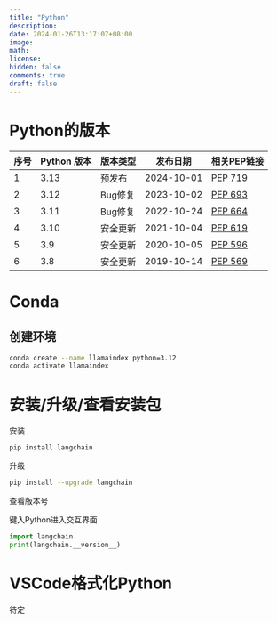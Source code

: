 ```yaml
---
title: "Python"
description: 
date: 2024-01-26T13:17:07+08:00
image: 
math: 
license: 
hidden: false
comments: true
draft: false
---
```




# Python的版本



| 序号 | Python 版本 | 版本类型 | 发布日期   | 相关PEP链接                                         |
| ---- | ----------- | -------- | ---------- | --------------------------------------------------- |
| 1    | 3.13        | 预发布   | 2024-10-01 | [PEP 719](https://peps.python.org/pep-0719/)        |
| 2    | 3.12        | Bug修复  | 2023-10-02 | [PEP 693](https://www.python.org/dev/peps/pep-0693) |
| 3    | 3.11        | Bug修复  | 2022-10-24 | [PEP 664](https://www.python.org/dev/peps/pep-0664) |
| 4    | 3.10        | 安全更新 | 2021-10-04 | [PEP 619](https://www.python.org/dev/peps/pep-0619) |
| 5    | 3.9         | 安全更新 | 2020-10-05 | [PEP 596](https://www.python.org/dev/peps/pep-0596) |
| 6    | 3.8         | 安全更新 | 2019-10-14 | [PEP 569](https://www.python.org/dev/peps/pep-0569) |



# Conda

## 创建环境

```bash
conda create --name llamaindex python=3.12
conda activate llamaindex
```



# 安装/升级/查看安装包

安装

```bash
pip install langchain
```

升级

```bash
pip install --upgrade langchain
```

查看版本号

键入Python进入交互界面

```python
import langchain
print(langchain.__version__)
```



# VSCode格式化Python

待定

